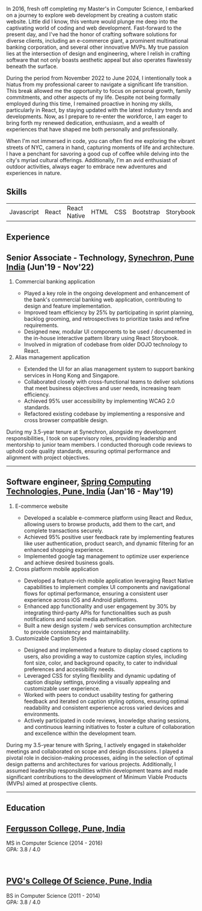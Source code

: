 <section id="about" class="about">
  <p>
    In 2016, fresh off completing my Master's in Computer Science, I embarked on a journey to explore web development by creating a custom static website. Little did I know, this venture would plunge me deep into the captivating world of coding and web development. Fast-forward to the present day, and I've had the honor of crafting software solutions for diverse clients, including an e-commerce giant, a prominent multinational banking corporation, and several other innovative MVPs. My true passion lies at the intersection of design and engineering, where I relish in crafting software that not only boasts aesthetic appeal but also operates flawlessly beneath the surface.
  </p>
  
  <p>
  During the period from November 2022 to June 2024, I intentionally took a hiatus from my professional career to navigate a significant life transition. This break allowed me the opportunity to focus on personal growth, family commitments, and other aspects of my life. Despite not being formally employed during this time, I remained proactive in honing my skills, particularly in React, by staying updated with the latest industry trends and developments. Now, as I prepare to re-enter the workforce, I am eager to bring forth my renewed dedication, enthusiasm, and a wealth of experiences that have shaped me both personally and professionally.
</p>

  <p>
    When I'm not immersed in code, you can often find me exploring the vibrant streets of NYC, camera in hand, capturing moments of life and architecture. I have a penchant for savoring a good cup of coffee while delving into the city's myriad cultural offerings. Additionally, I'm an avid enthusiast of outdoor activities, always eager to embrace new adventures and experiences in nature.
  </p>
</section>

<section id="skills" class="skills">
  <h1>Skills</h1>
  <table>
    <tbody>
      <tr>
        <td>Javascript</td>
        <td>React</td>
        <td>React Native</td>
        <td>HTML</td>
        <td>CSS</td>
        <td>Bootstrap</td>
        <td>Storybook</td>
        <td>jQuery</td>
        <td>Jest</td>
        <td>Webpack</td>
        <td>Github</td>
        <td>VSCode</td>
      </tr>
    </tbody>
  </table>
</section>

<section id="experience" class="experience">
 <h1>Experience</h1>
    <h2>Senior Associate - Technology, <a href="https://www.synechron.com/" target="_blank">Synechron, Pune India</a> (Jun'19 - Nov'22)</h2>
    <ol>
      <li>Commercial banking application</li>
      <ul>
        <li>Played a key role in the ongoing development and enhancement of the bank's commercial banking web application, contributing to design and feature implementation.</li>
        <li>Improved team efficiency by 25% by participating in sprint planning, backlog grooming, and retrospectives to prioritize tasks and refine requirements.</li>
        <li>Designed new, modular UI components to be used / documented in the in-house interactive pattern library using React Storybook.</li>
        <li>Involved in migration of codebase from older DOJO technology to React.</li>
      </ul>
      <li>Alias management application</li>
      <ul>
        <li>Extended the UI for an alias management system to support banking services in Hong Kong and Singapore.
        <li>Collaborated closely with cross-functional teams to deliver solutions that meet business objectives and user needs, increasing team efficiency.</li>
        <li>Achieved 95% user accessibility by implementing WCAG 2.0 standards.</li>
        <li>Refactored existing codebase by implementing a responsive and cross browser compatible design.</li>
      </ul>
    </ol>
 <span class="experience-summary">
   During my 3.5-year tenure at Synechron, alongside my development responsibilities, I took on supervisory roles, providing leadership and mentorship to junior team members. I conducted thorough code reviews to uphold code quality standards, ensuring optimal performance and alignment with project objectives.
 </span>
  
<hr />

<h2>Software engineer, <a href="https://springct.net/" target="_blank">Spring Computing Technologies, Pune, India</a> (Jan'16 - May'19)</h2>
      <ol>
      <li>E-commerce website</li>
        <ul>
          <li>Developed a scalable e-commerce platform using React and Redux, allowing users to browse products, add them to the cart, and complete transactions securely.</li>
          <li>Achieved 95% positive user feedback rate by implementing features like user authentication, product search, and dynamic filtering for an enhanced shopping experience.</li>
          <li>Implemented google tag management to optimize user experience and achieve desired business goals.</li>
        </ul>
      <li>Cross platform mobile application</li>
      <ul>
        <li>Developed a feature-rich mobile application leveraging React Native capabilities to implement complex UI components and navigational flows for optimal performance, ensuring a consistent user experience across iOS and Android platforms.</li>
        <li>Enhanced app functionality and user engagement by 30% by integrating third-party APIs for functionalities such as push notifications and social media authentication.</li>
        <li>Built a new design system / web services consumption architecture to provide
consistency and maintainability.</li>
      </ul>
        <li>Customizable Caption Styles</li>
       <ul>
         <li>Designed and implemented a feature to display closed captions to users, also providing a way to customize caption styles, including font size, color, and background opacity, to cater to individual preferences and accessibility needs.</li>
         <li>Leveraged CSS for styling flexibility and dynamic updating of caption display settings, providing a visually appealing and customizable user experience.</li>
         <li>Worked with peers to conduct usability testing for gathering feedback and iterated on caption styling options, ensuring optimal readability and consistent experience across varied devices and environments.</li>
         <li>Actively participated in code reviews, knowledge sharing sessions, and continuous learning initiatives to foster a culture of collaboration and excellence within the development team.</li>
       </ul>
      </ol>
 <span class="experience-summary">
    During my 3.5-year tenure with Spring, I actively engaged in stakeholder meetings and collaborated on scope and design discussions. I played a pivotal role in decision-making processes, aiding in the selection of optimal design patterns and architectures for various projects. Additionally, I assumed leadership responsibilities within development teams and made significant contributions to the development of Minimum Viable Products (MVPs) aimed at prospective clients.
  </span>
</section>

 <hr />
 
<section id="education" class="education">
 <h1>Education</h1>
  <h2><a href="https://www.fergusson.edu/" target="_blank">Fergusson College, Pune, India</a></h2>
  MS in Computer Science (2014 - 2016) <br /> GPA: 3.8 / 4.0
  <br /><br /><br />
  <h2><a href="https://pvgcosc.ac.in/" target="_blank">PVG's College Of Science, Pune, India</a></h2>
  BS in Computer Science (2011 - 2014) <br /> GPA: 3.8 / 4.0
</section>
